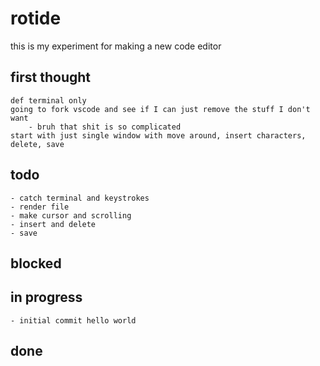 # rotide

this is my experiment for making a new code editor

## first thought
    def terminal only
    going to fork vscode and see if I can just remove the stuff I don't want
        - bruh that shit is so complicated
    start with just single window with move around, insert characters, delete, save

## todo
    - catch terminal and keystrokes
    - render file
    - make cursor and scrolling
    - insert and delete
    - save
## blocked
## in progress
    - initial commit hello world
## done